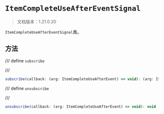 # `ItemCompleteUseAfterEventSignal`

> 文档版本：1.21.0.20

`ItemCompleteUseAfterEventSignal`类。

## 方法

/// define
`subscribe`


///

```js
subscribe(callback: (arg: ItemCompleteUseAfterEvent) => void): (arg: ItemCompleteUseAfterEvent) => void
```


/// define
`unsubscribe`


///

```js
unsubscribe(callback: (arg: ItemCompleteUseAfterEvent) => void): void
```

